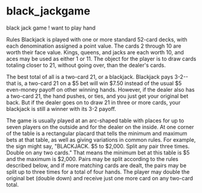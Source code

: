 # black_jackgame
black jack game ! want to play hand    



Rules
Blackjack is played with one or more standard 52-card decks, with each denomination assigned a point value. The cards 2 through 10 are worth their face value. Kings, queens, and jacks are each worth 10, and aces may be used as either 1 or 11. The object for the player is to draw cards totaling closer to 21, without going over, than the dealer's cards.

The best total of all is a two-card 21, or a blackjack. Blackjack pays 3-2--that is, a two-card 21 on a $5 bet will win $7.50 instead of the usual $5 even-money payoff on other winning hands. However, if the dealer also has a two-card 21, the hand pushes, or ties, and you just get your original bet back. But if the dealer goes on to draw 21 in three or more cards, your blackjack is still a winner with its 3-2 payoff.

The game is usually played at an arc-shaped table with places for up to seven players on the outside and for the dealer on the inside. At one corner of the table is a rectangular placard that tells the minimum and maximum bets at that table, as well as giving variations in common rules. For example, the sign might say, "BLACKJACK. $5 to $2,000. Split any pair three times. Double on any two cards." That means the minimum bet at this table is $5 and the maximum is $2,000. Pairs may be split according to the rules described below, and if more matching cards are dealt, the pairs may be split up to three times for a total of four hands. The player may double the original bet (double down) and receive just one more card on any two-card total.
